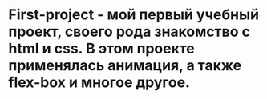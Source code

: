 # First-project - мой первый учебный проект, своего рода знакомство с html и css. В этом проекте применялась анимация, а также flex-box и многое другое.
